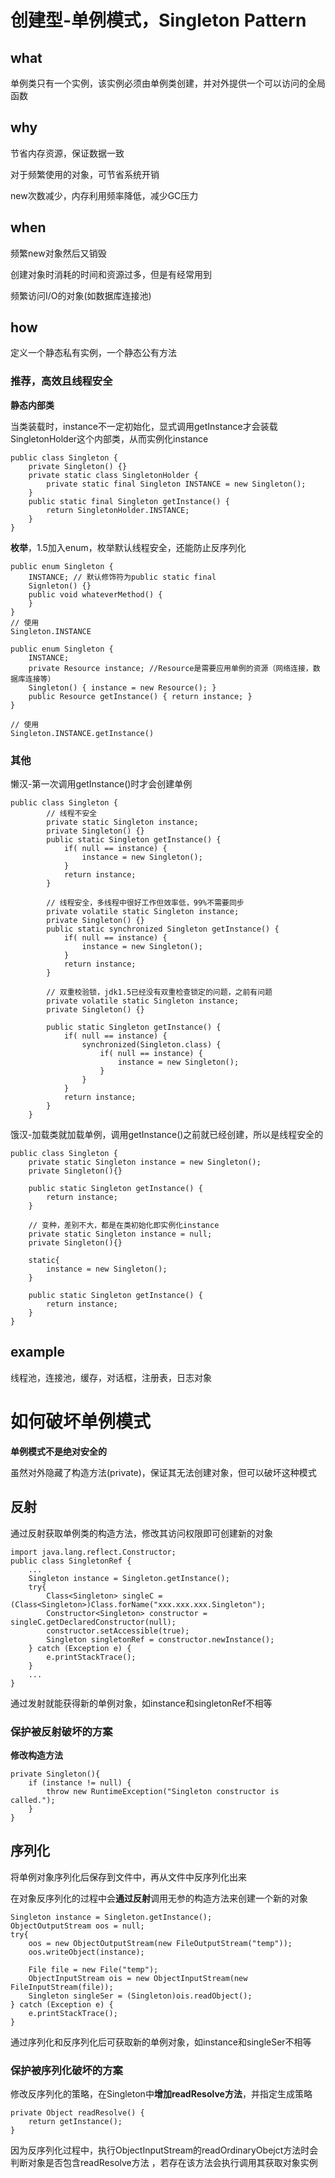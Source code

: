 # 创建型-单例模式，Singleton Pattern
## what
单例类只有一个实例，该实例必须由单例类创建，并对外提供一个可以访问的全局函数
## why
节省内存资源，保证数据一致

对于频繁使用的对象，可节省系统开销

new次数减少，内存利用频率降低，减少GC压力
## when
频繁new对象然后又销毁

创建对象时消耗的时间和资源过多，但是有经常用到

频繁访问I/O的对象(如数据库连接池)
## how
定义一个静态私有实例，一个静态公有方法

### 推荐，高效且线程安全
**静态内部类**

当类装载时，instance不一定初始化，显式调用getInstance才会装载SingletonHolder这个内部类，从而实例化instance

	public class Singleton {
		private Singleton() {}
		private static class SingletonHolder {
			private static final Singleton INSTANCE = new Singleton();
		}
		public static final Singleton getInstance() {
			return SingletonHolder.INSTANCE;
		}
	}
**枚举**，1.5加入enum，枚举默认线程安全，还能防止反序列化

	public enum Singleton {
		INSTANCE; // 默认修饰符为public static final
		Signleton() {}
		public void whateverMethod() {
		}
	}
	// 使用
	Singleton.INSTANCE
	
	public enum Singleton {
		INSTANCE;
		private Resource instance; //Resource是需要应用单例的资源（网络连接，数据库连接等）
		Singleton() { instance = new Resource(); }
		public Resource getInstance() { return instance; }
	}
	
	// 使用
	Singleton.INSTANCE.getInstance()
### 其他
懒汉-第一次调用getInstance()时才会创建单例

	public class Singleton {      		
      		// 线程不安全
      		private static Singleton instance;
      		private Singleton() {}
      		public static Singleton getInstance() {
      			if( null == instance) {
      				instance = new Singleton();
      			}
      			return instance;
      		}
      		
      		// 线程安全，多线程中很好工作但效率低，99%不需要同步
      		private volatile static Singleton instance;
      		private Singleton() {}
      		public static synchronized Singleton getInstance() {
      			if( null == instance) {
      				instance = new Singleton();
      			}
      			return instance;
      		}
      		
      		// 双重校验锁，jdk1.5已经没有双重检查锁定的问题，之前有问题
      		private volatile static Singleton instance;
      		private Singleton() {}
      		
      		public static Singleton getInstance() {
      			if( null == instance) {
      				synchronized(Singleton.class) {
      					if( null == instance) {
      						instance = new Singleton();
      					}
      				}
      			}
      			return instance;
      		}
      	}

饿汉-加载类就加载单例，调用getInstance()之前就已经创建，所以是线程安全的

	public class Singleton {  
		private static Singleton instance = new Singleton();
		private Singleton(){}

		public static Singleton getInstance() {
			return instance;
		}
		
		// 变种，差别不大，都是在类初始化即实例化instance
		private static Singleton instance = null;
		private Singleton(){}
		
		static{
			instance = new Singleton();
		}
		
		public static Singleton getInstance() {
			return instance;
		}
	}
## example
线程池，连接池，缓存，对话框，注册表，日志对象

# 如何破坏单例模式
**单例模式不是绝对安全的**

虽然对外隐藏了构造方法(private)，保证其无法创建对象，但可以破坏这种模式

## 反射
通过反射获取单例类的构造方法，修改其访问权限即可创建新的对象

	import java.lang.reflect.Constructor;
	public class SingletonRef {
		...
		Singleton instance = Singleton.getInstance();
		try{
			Class<Singleton> singleC = (Class<Singleton>)Class.forName("xxx.xxx.xxx.Singleton");
			Constructor<Singleton> constructor = singleC.getDeclaredConstructor(null);
			constructor.setAccessible(true);
			Singleton singletonRef = constructor.newInstance();
		} catch (Exception e) {
			e.printStackTrace();
		}
		...
	}
通过发射就能获得新的单例对象，如instance和singletonRef不相等

### 保护被反射破坏的方案
**修改构造方法**

	private Singleton(){
		if (instance != null) {
			throw new RuntimeException("Singleton constructor is called.");
		}
	}
## 序列化
将单例对象序列化后保存到文件中，再从文件中反序列化出来

在对象反序列化的过程中会**通过反射**调用无参的构造方法来创建一个新的对象

	Singleton instance = Singleton.getInstance();
	ObjectOutputStream oos = null;
	try{
		oos = new ObjectOutputStream(new FileOutputStream("temp"));
		oos.writeObject(instance);
		
		File file = new File("temp");
		ObjectInputStream ois = new ObjectInputStream(new FileInputStream(file));
		Singleton singleSer = (Singleton)ois.readObject();
	} catch (Exception e) {
		e.printStackTrace();
	}
通过序列化和反序列化后可获取新的单例对象，如instance和singleSer不相等
### 保护被序列化破坏的方案
修改反序列化的策略，在Singleton中**增加readResolve方法**，并指定生成策略

	private Object readResolve() {
		return getInstance();
	}
因为反序列化过程中，执行ObjectInputStream的readOrdinaryObejct方法时会判断对象是否包含readResolve方法
，若存在该方法会执行调用其获取对象实例